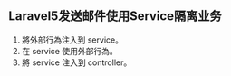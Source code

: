 ## Laravel5发送邮件使用Service隔离业务

1. 將外部行為注入到 service。
2. 在 service 使用外部行為。
3. 將 service 注入到 controller。






















